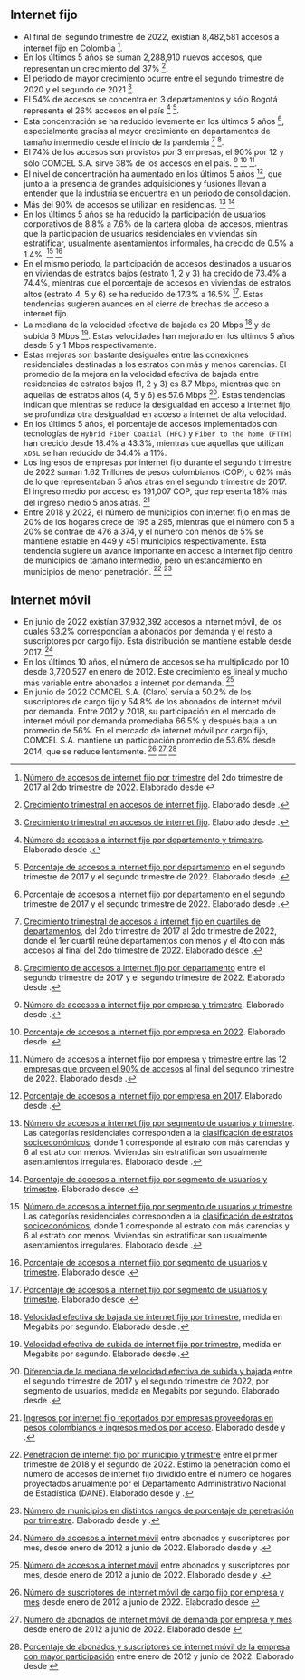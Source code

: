 ## Internet fijo

- Al final del segundo trimestre de 2022, existían 8,482,581 accesos a internet fijo en Colombia [^2]. 
- En los últimos 5 años se suman 2,288,910 nuevos accesos, que representan un crecimiento del 37% [^3]. 
- El periodo de mayor crecimiento ocurre entre el segundo trimestre de 2020 y el segundo de 2021 [^3]. 
- El 54% de accesos se concentra en 3 departamentos y sólo Bogotá representa el 26% accesos en el país [^4] [^5]. 
- Esta concentración se ha reducido levemente en los últimos 5 años [^5], especialmente gracias al mayor crecimiento en departamentos de tamaño intermedio desde el inicio de la pandemia [^6] [^7].
- El 74% de los accesos son provistos por 3 empresas, el 90% por 12 y sólo COMCEL S.A. sirve 38% de los accesos en el país. [^8] [^9] [^11]. 
- El nivel de concentración ha aumentado en los últimos 5 años [^10], que junto a la presencia de grandes adquisiciones y fusiones llevan a entender que la industria se encuentra en un periodo de consolidación.
- Más del 90% de accesos se utilizan en residencias. [^12] [^13]
- En los últimos 5 años se ha reducido la participación de usuarios corporativos de 8.8% a 7.6% de la cartera global de accesos, mientras que la participación de usuarios residenciales en viviendas sin estratificar, usualmente asentamientos informales, ha crecido de 0.5% a 1.4%. [^12] [^13] 
- En el mismo periodo, la participación de accesos destinados a usuarios en viviendas de estratos bajos (estrato 1, 2 y 3) ha crecido de 73.4% a 74.4%, mientras que el porcentaje de accesos en viviendas de estratos altos (estrato 4, 5 y 6) se ha reducido de 17.3% a 16.5% [^13]. Estas tendencias sugieren avances en el cierre de brechas de acceso a internet fijo. 
- La mediana de la velocidad efectiva de bajada es 20 Mbps [^14] y de subida 6 Mbps [^15]. Estas velocidades han mejorado en los últimos 5 años desde 5 y 1 Mbps respectivamente. 
- Estas mejoras son bastante desiguales entre las conexiones residenciales destinadas a los estratos con más y menos carencias. El promedio de la mejora en la velocidad efectiva de bajada entre residencias de estratos bajos (1, 2 y 3) es 8.7 Mbps, mientras que en aquellas de estratos altos (4, 5 y 6) es 57.6 Mbps [^18]. Estas tendencias indican que mientras se reduce la desigualdad en acceso a internet fijo, se profundiza otra desigualdad en acceso a internet de alta velocidad.
- En los últimos 5 años, el porcentaje de accesos implementados con tecnologías de `Hybrid Fiber Coaxial (HFC)` y `Fiber to the home (FTTH)` han crecido desde 18.4% a 43.3%, mientras que aquellas que utilizan `xDSL` se han reducido de 34.4% a 11%.
- Los ingresos de empresas por internet fijo durante el segundo trimestre de 2022 suman 1.62 Trillones de pesos colombianos (COP), o 62% más de lo que representaban 5 años atrás en el segundo trimestre de 2017. El ingreso medio por acceso es 191,007 COP, que representa 18% más del ingreso medio 5 años atrás. [^21]
- Entre 2018 y 2022, el número de municipios con internet fijo en más de 20% de los hogares crece de 195 a 295, mientras que el número con 5 a 20% se contrae de 476 a 374, y el número con menos de 5% se mantiene estable en 449 y 451 municipios respectivamente. Esta tendencia sugiere un avance importante en acceso a internet fijo dentro de municipios de tamaño intermedio, pero un estancamiento en municipios de menor penetración. [^22] [^25] 

## Internet móvil

- En junio de 2022 existían 37,932,392 accesos a internet móvil, de los cuales 53.2% correspondían a abonados por demanda y el resto a suscriptores por cargo fijo. Esta distribución se mantiene estable desde 2017. [^28]
- En los últimos 10 años, el número de accesos se ha multiplicado por 10 desde 3,720,527 en enero de 2012. Este crecimiento es lineal y mucho más variable entre abonados a internet por demanda. [^28]
- En junio de 2022 COMCEL S.A. (Claro) servía a 50.2% de los suscriptores de cargo fijo y 54.8% de los abonados de internet móvil por demanda. Entre 2012 y 2018, su participación en el mercado de internet móvil por demanda promediaba 66.5% y después baja a un promedio de 56%. En el mercado de internet móvil por cargo fijo, COMCEL S.A. mantiene un participación promedio de 53.6% desde 2014, que se reduce lentamente. [^29] [^30] [^31]



[^1]: Accesos de Internet Fijo desde 2017-2T. Un dataset construído por la Comisión de Regulación de Comunicaciones y publicado en [postdata.gov.co](https://postdata.gov.co/dataset/suscriptores-e-ingresos-de-internet-fijo/resource/540ea080-bf16-4d63-911f-3b4814e8e4f1#{}). Accedido el 15 de Octubre de 2022. 
[^2]: [Número de accesos de internet fijo por trimestre](data/internetfijo_accesos.csv) del 2do trimestre de 2017 al 2do trimestre de 2022. Elaborado desde [^1]
[^3]:  [Crecimiento trimestral en accesos de internet fijo](data/internetfijo_accesos_crecimento.csv). Elaborado desde [^1].
[^4]: [Número de accesos a internet fijo por departamento y trimestre](data/internetfijo_accesos_por_departamento.csv). Elaborado desde [^1].
[^5]: [Porcentaje de accesos a internet fijo por departamento](data/internetfijo_accesos_por_departamento_concentracion.csv) en el segundo trimestre de 2017 y el segundo trimestre de 2022.  Elaborado desde [^1].
[^6]: [Crecimiento trimestral de accesos a internet fijo en cuartiles de departamentos](data/internetfijo_accesos_por_departamento_crecimiento_cuartiles.csv), del 2do trimestre de 2017 al 2do trimestre de 2022, donde el 1er cuartil reúne departamentos con menos y  el 4to con más accesos al final del 2do trimestre de 2022. Elaborado desde [^1].
[^7]: [Crecimiento de accesos a internet fijo por departamento](data/internetfijo_accesos_por_departamento_crecimiento.csv) entre el segundo trimestre de 2017 y el segundo trimestre de 2022. Elaborado desde [^1].
[^8]: [Número de accesos a internet fijo por empresa y trimestre](data/internetfijo_accesos_por_empresa.csv). Elaborado desde [^1].
[^9]: [Porcentaje de accesos a internet fijo por empresa en 2022](data/internetfijo_accesos_por_empresa_concentracion.csv). Elaborado desde [^1]. 
[^10]: [Porcentaje de accesos a internet fijo por empresa en 2017](data/internetfijo_accesos_por_empresa_concentracion_2017.csv). Elaborado desde [^1]. 
[^11]: [Número de accesos a internet fijo por empresa y trimestre entre las 12 empresas que proveen el 90% de accesos](data/internetfijo_accesos_por_empresa_top12.csv) al final del segundo trimestre de 2022. Elaborado desde [^1].
[^12]: [Número de accesos a internet fijo por segmento de usuarios y trimestre](data/internetfijo_accesos_por_segmento.csv). Las categorías residenciales corresponden a la [clasificación de estratos socioeconómicos](https://es.wikipedia.org/wiki/Estratificaci%C3%B3n_socioecon%C3%B3mica_en_Colombia), donde 1 corresponde al estrato con más carencias y 6 al estrato con menos. Viviendas sin estratificar son usualmente asentamientos irregulares. Elaborado desde [^1].
[^13]: [Porcentaje de accesos a internet fijo por segmento de usuarios y trimestre](data/internetfijo_accesos_por_segmento_porcentaje.csv). Elaborado desde [^1].
[^14]: [Velocidad efectiva de bajada de internet fijo por trimestre](data/internetfijo_velocidadefectiva_down.csv), medida en Megabits por segundo. Elaborado desde [^1].
[^15]: [Velocidad efectiva de subida de internet fijo por trimestre](data/internetfijo_velocidadefectiva_up.csv), medida en Megabits por segundo. Elaborado desde [^1].
[^16]: [Mediana de la velocidad efectiva de bajada de internet fijo por segmento y trimestre](data/internetfijo_velocidadefectiva_down_segmentos.csv), medida en Megabits por segundo. Elaborado desde [^1].
[^17]: [Mediana de la velocidad efectiva de subida de internet fijo por segmento y trimestre](data/internetfijo_velocidadefectiva_up_segmentos.csv), medida en Megabits por segundo. Elaborado desde [^1].
[^18]: [Diferencia de la mediana de velocidad efectiva de subida y bajada](data/internetfijo_velocidadefectiva_segmentos_cambio_2017_2022.csv) entre el segundo trimestre de 2017 y el segundo trimestre de 2022, por segmento de usuarios, medida en Megabits por segundo. Elaborado desde [^1].
[^19]: [Número de accesos a internet fijo por tecnología utilizada y trimestre](data/internetfijo_accesos_por_tecnologia.csv). Elaborado desde [^1].
[^20]: [Porcentaje de accesos a internet fijo por tecnología utilizada y trimestre](data/internetfijo_accesos_por_tecnologia_porcentaje.csv). Elaborado desde [^1].
[^21]: [Ingresos por internet fijo reportados por empresas proveedoras en pesos colombianos e ingresos medios por acceso](data/internetfijo_ingresos.csv). Elaborado desde [^1] y [^23].
[^22]: [Penetración de internet fijo por municipio y trimestre](data/internetfijo_penetracion_por_municipio.csv) entre el primer trimestre de 2018 y el segundo de 2022. Estimo la penetración como el número de accesos de internet fijo dividido entre el número de hogares proyectados anualmente por el Departamento Administrativo Nacional de Estadística (DANE). Elaborado desde [^1] y [^24].
[^23]: Ingresos de Internet Fijo. Un dataset construído por la Comisión de Regulación de Comunicaciones y publicado en [postdata.gov.co](https://postdata.gov.co/dataset/suscriptores-e-ingresos-de-internet-fijo/resource/d917a68d-9cb9-4257-82f1-74115a4cf629). Accedido el 15 de Octubre de 2022.
[^24]: Retroproyecciones y proyecciones de población total municipal a 31 de diciembre. Un dataset construído por el Departamento Administrativo Nacional de Estadística (DANE) y publicado en [dane.gov.co](https://www.dane.gov.co/index.php/estadisticas-por-tema/demografia-y-poblacion/proyecciones-de-poblacion). Accedido el 15 de Octubre de 2022.
[^25]: [Número de municipios en distintos rangos de porcentaje de penetración por trimestre](data/internetfijo_municipios_por_rango_de_penetracion.csv). Elaborado desde [^1] y [^23]. 
[^26]: Abonados de internet móvil por demanda. Un dataset construído por la Comisión de Regulación de Comunicaciones y publicado en [postdata.gov.co](https://postdata.gov.co/dataset/abonados-ingresos-y-tr%C3%A1fico-de-internet-m%C3%B3vil-por-demanda/resource/3df620f6-deec-42a0-a6af). Accedido el 17 de Octubre de 2022. 
[^27]:  Suscriptores de Internet Móvil de Cargo Fijo. Un dataset construído por la Comisión de Regulación de Comunicaciones y publicado en [postdata.gov.co](https://postdata.gov.co/dataset/suscriptores-ingresos-y-tr%C3%A1fico-de-internet-m%C3%B3vil-por-cargo-fijo/resource/47d07e20-b257-4aaf). Accedido el 17 de Octubre de 2022.
[^28]: [Número de accesos a internet móvil](data/internetmovil_accesos.csv) entre abonados y suscriptores por mes, desde enero de 2012 a junio de 2022. Elaborado desde [^26] y [^27].
[^29]: [Número de suscriptores de internet móvil de cargo fijo por empresa y mes](data/internetmovil_cargofijo_suscriptores_por_empresa.csv) desde enero de 2012 a junio de 2022. Elaborado desde [^27] 
[^30]: [Número de abonados de internet móvil de demanda por empresa y mes](data/iinternetmovil_demanda_abonados_por_empresa.csv) desde enero de 2012 a junio de 2022. Elaborado desde [^26] 
[^31]: [Porcentaje de abonados y suscriptores de internet móvil de la empresa con mayor participación](data/internetmovil_participacion_empresa_lider.csv) entre enero de 2012 y junio de 2022. Elaborado desde [^26] [^27]

